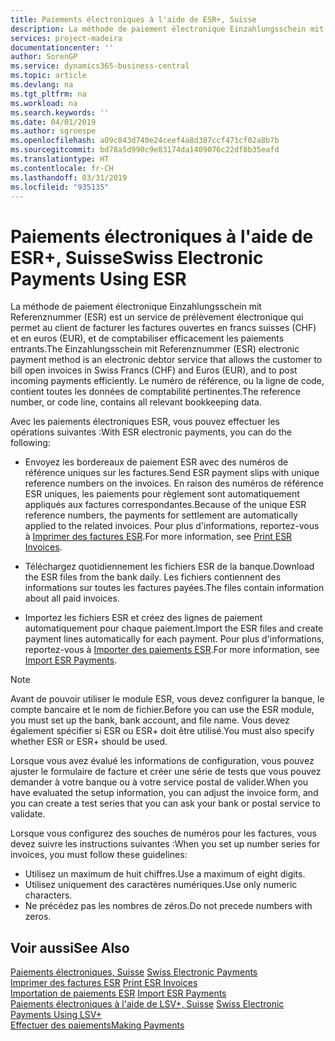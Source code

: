 ```yaml
---
title: Paiements électroniques à l'aide de ESR+, Suisse
description: La méthode de paiement électronique Einzahlungsschein mit Referenznummer (ESR) est un service de prélèvement électronique qui permet au client de facturer les factures ouvertes en francs suisses (CHF) et en euros (EUR), et de comptabiliser efficacement les paiements entrants.
services: project-madeira
documentationcenter: ''
author: SorenGP
ms.service: dynamics365-business-central
ms.topic: article
ms.devlang: na
ms.tgt_pltfrm: na
ms.workload: na
ms.search.keywords: ''
ms.date: 04/01/2019
ms.author: sgroespe
ms.openlocfilehash: a09c843d740e24ceef4a8d387ccf471cf02a8b7b
ms.sourcegitcommit: bd78a5d990c9e83174da1409076c22df8b35eafd
ms.translationtype: HT
ms.contentlocale: fr-CH
ms.lasthandoff: 03/31/2019
ms.locfileid: "935135"
---
```

# <a name="swiss-electronic-payments-using-esr"></a><span data-ttu-id="58ced-103">Paiements électroniques à l'aide de ESR+, Suisse</span><span class="sxs-lookup"><span data-stu-id="58ced-103">Swiss Electronic Payments Using ESR</span></span>
<span data-ttu-id="58ced-104">La méthode de paiement électronique Einzahlungsschein mit Referenznummer (ESR) est un service de prélèvement électronique qui permet au client de facturer les factures ouvertes en francs suisses (CHF) et en euros (EUR), et de comptabiliser efficacement les paiements entrants.</span><span class="sxs-lookup"><span data-stu-id="58ced-104">The Einzahlungsschein mit Referenznummer (ESR) electronic payment method is an electronic debtor service that allows the customer to bill open invoices in Swiss Francs (CHF) and Euros (EUR), and to post incoming payments efficiently.</span></span> <span data-ttu-id="58ced-105">Le numéro de référence, ou la ligne de code, contient toutes les données de comptabilité pertinentes.</span><span class="sxs-lookup"><span data-stu-id="58ced-105">The reference number, or code line, contains all relevant bookkeeping data.</span></span>  

<span data-ttu-id="58ced-106">Avec les paiements électroniques ESR, vous pouvez effectuer les opérations suivantes :</span><span class="sxs-lookup"><span data-stu-id="58ced-106">With ESR electronic payments, you can do the following:</span></span>  

- <span data-ttu-id="58ced-107">Envoyez les bordereaux de paiement ESR avec des numéros de référence uniques sur les factures.</span><span class="sxs-lookup"><span data-stu-id="58ced-107">Send ESR payment slips with unique reference numbers on the invoices.</span></span> <span data-ttu-id="58ced-108">En raison des numéros de référence ESR uniques, les paiements pour règlement sont automatiquement appliqués aux factures correspondantes.</span><span class="sxs-lookup"><span data-stu-id="58ced-108">Because of the unique ESR reference numbers, the payments for settlement are automatically applied to the related invoices.</span></span> <span data-ttu-id="58ced-109">Pour plus d'informations, reportez-vous à [Imprimer des factures ESR](how-to-print-esr-invoices.md).</span><span class="sxs-lookup"><span data-stu-id="58ced-109">For more information, see [Print ESR Invoices](how-to-print-esr-invoices.md).</span></span>  

- <span data-ttu-id="58ced-110">Téléchargez quotidiennement les fichiers ESR de la banque.</span><span class="sxs-lookup"><span data-stu-id="58ced-110">Download the ESR files from the bank daily.</span></span> <span data-ttu-id="58ced-111">Les fichiers contiennent des informations sur toutes les factures payées.</span><span class="sxs-lookup"><span data-stu-id="58ced-111">The files contain information about all paid invoices.</span></span>  

- <span data-ttu-id="58ced-112">Importez les fichiers ESR et créez des lignes de paiement automatiquement pour chaque paiement.</span><span class="sxs-lookup"><span data-stu-id="58ced-112">Import the ESR files and create payment lines automatically for each payment.</span></span> <span data-ttu-id="58ced-113">Pour plus d'informations, reportez-vous à [Importer des paiements ESR](how-to-import-esr-payments.md).</span><span class="sxs-lookup"><span data-stu-id="58ced-113">For more information, see [Import ESR Payments](how-to-import-esr-payments.md).</span></span>  

> [!NOTE]  
>  <span data-ttu-id="58ced-114">Avant de pouvoir utiliser le module ESR, vous devez configurer la banque, le compte bancaire et le nom de fichier.</span><span class="sxs-lookup"><span data-stu-id="58ced-114">Before you can use the ESR module, you must set up the bank, bank account, and file name.</span></span> <span data-ttu-id="58ced-115">Vous devez également spécifier si ESR ou ESR+ doit être utilisé.</span><span class="sxs-lookup"><span data-stu-id="58ced-115">You must also specify whether ESR or ESR+ should be used.</span></span>

<span data-ttu-id="58ced-116">Lorsque vous avez évalué les informations de configuration, vous pouvez ajuster le formulaire de facture et créer une série de tests que vous pouvez demander à votre banque ou à votre service postal de valider.</span><span class="sxs-lookup"><span data-stu-id="58ced-116">When you have evaluated the setup information, you can adjust the invoice form, and you can create a test series that you can ask your bank or postal service to validate.</span></span>  

<span data-ttu-id="58ced-117">Lorsque vous configurez des souches de numéros pour les factures, vous devez suivre les instructions suivantes :</span><span class="sxs-lookup"><span data-stu-id="58ced-117">When you set up number series for invoices, you must follow these guidelines:</span></span>  

- <span data-ttu-id="58ced-118">Utilisez un maximum de huit chiffres.</span><span class="sxs-lookup"><span data-stu-id="58ced-118">Use a maximum of eight digits.</span></span>  
- <span data-ttu-id="58ced-119">Utilisez uniquement des caractères numériques.</span><span class="sxs-lookup"><span data-stu-id="58ced-119">Use only numeric characters.</span></span>  
- <span data-ttu-id="58ced-120">Ne précédez pas les nombres de zéros.</span><span class="sxs-lookup"><span data-stu-id="58ced-120">Do not precede numbers with zeros.</span></span>  

## <a name="see-also"></a><span data-ttu-id="58ced-121">Voir aussi</span><span class="sxs-lookup"><span data-stu-id="58ced-121">See Also</span></span>  
 <span data-ttu-id="58ced-122">[Paiements électroniques, Suisse](swiss-electronic-payments.md) </span><span class="sxs-lookup"><span data-stu-id="58ced-122">[Swiss Electronic Payments](swiss-electronic-payments.md) </span></span>  
 <span data-ttu-id="58ced-123">[Imprimer des factures ESR](how-to-print-esr-invoices.md) </span><span class="sxs-lookup"><span data-stu-id="58ced-123">[Print ESR Invoices](how-to-print-esr-invoices.md) </span></span>  
 <span data-ttu-id="58ced-124">[Importation de paiements ESR](how-to-import-esr-payments.md) </span><span class="sxs-lookup"><span data-stu-id="58ced-124">[Import ESR Payments](how-to-import-esr-payments.md) </span></span>  
 <span data-ttu-id="58ced-125">[Paiements électroniques à l'aide de LSV+, Suisse](swiss-electronic-payments-using-lsv-.md) </span><span class="sxs-lookup"><span data-stu-id="58ced-125">[Swiss Electronic Payments Using LSV+](swiss-electronic-payments-using-lsv-.md) </span></span>  
 [<span data-ttu-id="58ced-126">Effectuer des paiements</span><span class="sxs-lookup"><span data-stu-id="58ced-126">Making Payments</span></span>](../../payables-make-payments.md)
